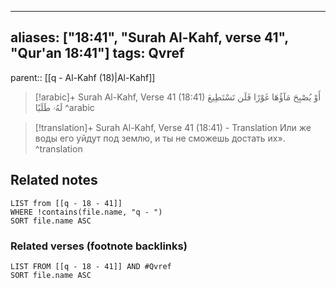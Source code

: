
---
aliases: ["18:41", "Surah Al-Kahf, verse 41", "Qur'an 18:41"]
tags: Qvref
---

parent:: [[q - Al-Kahf (18)|Al-Kahf]]

> [!arabic]+ Surah Al-Kahf, Verse 41 (18:41)
> <span class="quran-arabic">أَوْ يُصْبِحَ مَآؤُهَا غَوْرًا فَلَن تَسْتَطِيعَ لَهُۥ طَلَبًا</span>
^arabic

> [!translation]+ Surah Al-Kahf, Verse 41 (18:41) - Translation
> Или же воды его уйдут под землю, и ты не сможешь достать их».
^translation



## Related notes
```dataview
LIST from [[q - 18 - 41]]
WHERE !contains(file.name, "q - ")
SORT file.name ASC
```

### Related verses (footnote backlinks)
```dataview
LIST FROM [[q - 18 - 41]] AND #Qvref
SORT file.name ASC
```

